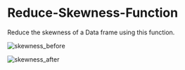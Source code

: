 # Reduce-Skewness-Function
Reduce the skewness of a Data frame using this function.

![skewness_before](https://github.com/JackLacey18/Reduce-Skewness-Function/assets/94805552/40381567-7b76-480e-96b2-bb79cd60de41)


![skewness_after](https://github.com/JackLacey18/Reduce-Skewness-Function/assets/94805552/6bab5e44-de86-4e20-952c-3bb9e7b098a0)
